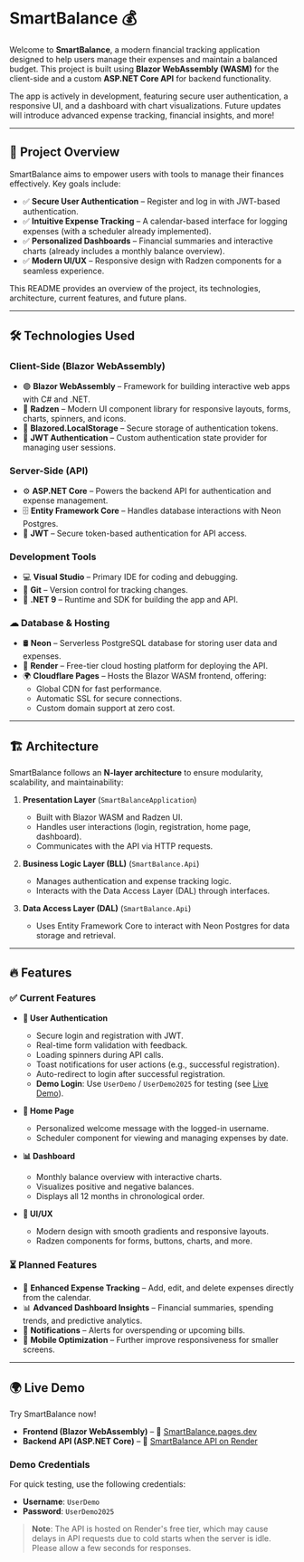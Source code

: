 # SmartBalance 💰

Welcome to **SmartBalance**, a modern financial tracking application designed to help users manage their expenses and maintain a balanced budget. 
This project is built using **Blazor WebAssembly (WASM)** for the client-side and a custom **ASP.NET Core API** for backend functionality.

The app is actively in development, featuring secure user authentication, a responsive UI, and a dashboard with chart visualizations. Future updates will introduce advanced expense tracking, financial insights, and more!

---

## 🚀 Project Overview

SmartBalance aims to empower users with tools to manage their finances effectively. Key goals include:

- ✅ **Secure User Authentication** – Register and log in with JWT-based authentication.
- ✅ **Intuitive Expense Tracking** – A calendar-based interface for logging expenses (with a scheduler already implemented).
- ✅ **Personalized Dashboards** – Financial summaries and interactive charts (already includes a monthly balance overview).
- ✅ **Modern UI/UX** – Responsive design with Radzen components for a seamless experience.

This README provides an overview of the project, its technologies, architecture, current features, and future plans.

---

## 🛠 Technologies Used

### Client-Side (Blazor WebAssembly)
- 🟣 **Blazor WebAssembly** – Framework for building interactive web apps with C# and .NET.
- 🎨 **Radzen** – Modern UI component library for responsive layouts, forms, charts, spinners, and icons.
- 💾 **Blazored.LocalStorage** – Secure storage of authentication tokens.
- 🔐 **JWT Authentication** – Custom authentication state provider for managing user sessions.

### Server-Side (API)
- ⚙ **ASP.NET Core** – Powers the backend API for authentication and expense management.
- 🗄 **Entity Framework Core** – Handles database interactions with Neon Postgres.
- 🔑 **JWT** – Secure token-based authentication for API access.

### Development Tools
- 💻 **Visual Studio** – Primary IDE for coding and debugging.
- 🔄 **Git** – Version control for tracking changes.
- 🔧 **.NET 9** – Runtime and SDK for building the app and API.

### ☁ Database & Hosting
- 🛢 **Neon** – Serverless PostgreSQL database for storing user data and expenses.
- 🚀 **Render** – Free-tier cloud hosting platform for deploying the API.
- 🌍 **Cloudflare Pages** – Hosts the Blazor WASM frontend, offering:
  - Global CDN for fast performance.
  - Automatic SSL for secure connections.
  - Custom domain support at zero cost.

---

## 🏗 Architecture

SmartBalance follows an **N-layer architecture** to ensure modularity, scalability, and maintainability:

1. **Presentation Layer** (`SmartBalanceApplication`)
   - Built with Blazor WASM and Radzen UI.
   - Handles user interactions (login, registration, home page, dashboard).
   - Communicates with the API via HTTP requests.

2. **Business Logic Layer (BLL)** (`SmartBalance.Api`)
   - Manages authentication and expense tracking logic.
   - Interacts with the Data Access Layer (DAL) through interfaces.

3. **Data Access Layer (DAL)** (`SmartBalance.Api`)
   - Uses Entity Framework Core to interact with Neon Postgres for data storage and retrieval.

---

## 🔥 Features

### ✅ Current Features
- **🔐 User Authentication**
  - Secure login and registration with JWT.
  - Real-time form validation with feedback.
  - Loading spinners during API calls.
  - Toast notifications for user actions (e.g., successful registration).
  - Auto-redirect to login after successful registration.
  - **Demo Login**: Use `UserDemo` / `UserDemo2025` for testing (see [Live Demo](#-live-demo)).

- **🏡 Home Page**
  - Personalized welcome message with the logged-in username.
  - Scheduler component for viewing and managing expenses by date.

- **📊 Dashboard**
  - Monthly balance overview with interactive charts.
  - Visualizes positive and negative balances.
  - Displays all 12 months in chronological order.

- **🎨 UI/UX**
  - Modern design with smooth gradients and responsive layouts.
  - Radzen components for forms, buttons, charts, and more.

### ⏳ Planned Features
- 📅 **Enhanced Expense Tracking** – Add, edit, and delete expenses directly from the calendar.
- 📊 **Advanced Dashboard Insights** – Financial summaries, spending trends, and predictive analytics.
- 🔔 **Notifications** – Alerts for overspending or upcoming bills.
- 📱 **Mobile Optimization** – Further improve responsiveness for smaller screens.

---

## 🌍 Live Demo

Try SmartBalance now!

- **Frontend (Blazor WebAssembly)** – 🔗 [SmartBalance.pages.dev](https://smartbalance.pages.dev)
- **Backend API (ASP.NET Core)** – 🔗 [SmartBalance API on Render](https://smartbalanceapi.onrender.com)

### Demo Credentials
For quick testing, use the following credentials:
- **Username**: `UserDemo`
- **Password**: `UserDemo2025`

> **Note**: The API is hosted on Render's free tier, which may cause delays in API requests due to cold starts when the server is idle. Please allow a few seconds for responses.
 
